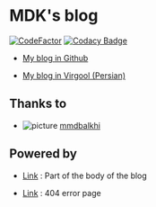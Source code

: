 # MDK's blog

[![CodeFactor](https://www.codefactor.io/repository/github/mdk1384/mdk1384.github.io/badge)](https://www.codefactor.io/repository/github/mdk1384/mdk1384.github.io) [![Codacy Badge](https://app.codacy.com/project/badge/Grade/29bcd392c6d9411ea0f4279370981ba8)](https://www.codacy.com/gh/mdk1384/mdk1384.github.io/dashboard?utm_source=github.com&amp;utm_medium=referral&amp;utm_content=mdk1384/mdk1384.github.io&amp;utm_campaign=Badge_Grade)

- [My blog in Github](https://mdk1384.github.io)

- [My blog in Virgool (Persian)](https://virgool.io/@MDK)

## Thanks to

- ![picture](https://avatars.githubusercontent.com/komeilparseh?size=25)
[mmdbalkhi](https://github.com/KomeilParseh)

## Powered by

- [Link](https://github.com/sigmaSd/sigmaSd.github.io) : Part of the body of the blog

- [Link](https://codepen.io/ckroll17/pen/MzWgLo) : 404 error page
